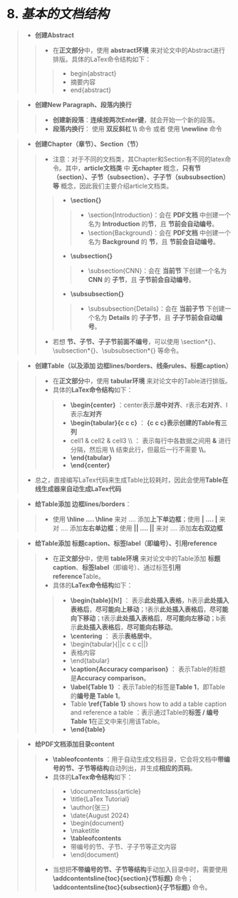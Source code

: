# 8. *基本的文档结构*
>- **创建Abstract**
>>- 在**正文部分**中，使用 **abstract环境** 来对论文中的Abstract进行排版。具体的LaTex命令结构如下：
>>>- begin{abstract}
>>>- 摘要内容
>>>- end{abstract}


>- **创建New Paragraph、段落内换行**
>>- **创建新段落**：**连续按两次Enter键**，就会开始一个新的段落。
>>- **段落内换行**： 使用 **双反斜杠 \\\\** 命令 或者 使用 **\newline** 命令


>- **创建Chapter（章节）、Section（节）**
>>- 注意：对于不同的文档类，其Chapter和Section有不同的latex命令。其中，**article文档类** 中 **无chapter** 概念，**只有节（section）、子节（subsection）、子子节（subsubsection）等** 概念，因此我们主要介绍article文档类。
>>>- **\section{}**
>>>>- \section{Introduction}：会在 **PDF文档** 中创建一个名为 **Introduction** 的**节**，且 **节前会自动编号**。
>>>>- \section{Background}：会在 **PDF文档** 中创建一个名为 **Background** 的 **节**，且 **节前会自动编号**。
>>>- **\subsection{}**
>>>>- \subsection{CNN}：会在 **当前节** 下创建一个名为 **CNN** 的 **子节**，且 **子节前会自动编号**。
>>>- **\subsubsection{}**
>>>>- \subsubsection{Details}：会在 **当前子节** 下创建一个名为 **Details** 的 **子子节**，且 **子子节前会自动编号**。
>>- 若想 **节、子节、子子节前面不编号**，可以使用 \section*{}、\subsection*{}、\subsubsection*{} 等命令。

>- **创建Table（以及添加 边框lines/borders、线条rules、标题caption）**
>>- 在**正文部分**中，使用 **tabular环境** 来对论文中的Table进行排版。
>>- 具体的**LaTex命令结构**如下：
>>>- **\begin{center}**  ：center表示**居中对齐**、r表示**右对齐**、l表示**左对齐**
>>>- **\begin{tabular}{c c c}** ： **{c c c}表示创建的Table有三列**
>>>- cell1 & cell2 & cell3 \\\\ ： 表示每行中各数据之间用 **&** 进行分隔，然后用 **\\\\** 结束此行，但最后一行不需要 **\\\\**。
>>>- **\end{tabular}**
>>>- **\end{center}**
>- 总之，直接编写LaTex代码来生成Table比较耗时，因此会使用**Table在线生成器来自动生成LaTex代码** 

>- **给Table添加 边框lines/borders**：
>>- 使用 **\hline .... \hline** 来对 .... 添加**上下单边框**；使用 **| .... |** 来对 .... 添加**左右单边框**；使用 **|| .... ||** 来对 .... 添加**左右双边框** 

>- **给Table添加 标题caption、标签label（即编号）、引用reference**
>>- 在**正文部分**中，使用 **table环境** 来对论文中的Table添加 **标题caption**、**标签label**（即编号）、通过标签**引用reference**Table。
>>- 具体的**LaTex命令结构**如下：
>>>- **\begin{table}[h!]** ： 表示**此处插入表格**，h表示**此处插入表格后**，**尽可能向上移动**；!表示**此处插入表格后**，**尽可能向下移动**；t表示**此处插入表格后**，**尽可能向左移动**；b表示**此处插入表格后**，**尽可能向右移动**。
>>>- **\centering** ： 表示**表格居中**。
>>>- \begin{tabular}{||c c c c||} 
>>>- 表格内容
>>>- \end{tabular}
>>>- **\caption{Accuracy comparison}** ： 表示Table的标题是**Accuracy comparison**。
>>>- **\label{Table 1}** ：表示Table的标签是**Table 1**，即Table的**编号是 Table 1**。
>>>- Table **\ref{Table 1}** shows how to add a table caption and reference a table ：表示通过Table的**标签 / 编号 Table 1**在正文中来引用该Table。
>>>- **\end{table}**

>- **给PDF文档添加目录content**
>>- **\tableofcontents** ：用于自动生成文档目录，它会将文档中**带编号的节、子节等结构**自动列出，并生成**相应的页码**。
>>- 具体的**LaTex命令结构**如下：
>>>- \documentclass{article}
>>>- \title{LaTex Tutorial}
>>>- \author{张三}
>>>- \date{August 2024}
>>>- \begin{document}
>>>- \maketitle
>>>- **\tableofcontents**
>>>- 带编号的节、子节、子子节等正文内容
>>>- \end{document}
>>- 当想把**不带编号的节、子节等结构**手动加入目录中时，需要使用 **\addcontentsline{toc}{section}{节标题}** 命令；**\addcontentsline{toc}{subsection}{子节标题}** 命令。